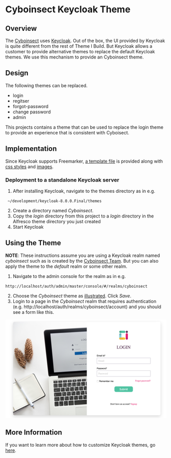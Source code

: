 # Cyboinsect Keycloak Theme

## Overview

The [Cyboinsect](https://github.com/harshcrop) uses [Keycloak](https://www.keycloak.org/).  Out of the box, the UI provided by Keycloak is 
quite different from the rest of Theme I Build.  But Keycloak allows a customer to provide alternative themes to replace the default
Keycloak themes.  We use this mechanism to provide an Cyboinsect theme.

## Design

The following themes can be replaced.
 
* login
* regitser
* forgot-password
* change password
* admin
 
This projects contains a theme that can be used to replace the login theme to provide
an experience that is consistent with Cyboisect.  

## Implementation

Since Keycloak supports Freemarker, [a template file](./theme/login/login.ftl) is provided along with 
[css styles](./theme/login/resources/css/login.css) and [images](./theme/login/resources/img).

### Deployment to a standalone Keycloak server
1. After installing Keycloak, navigate to the themes directory as in e.g.
```
 ~/development/keycloak-8.0.0.Final/themes
 ```
2. Create a directory named *Cyboinsect*.  
3. Copy the *login* directory from this project to a *login* directory in the Alfresco theme directory you 
just created
4. Start Keycloak



## Using the Theme 
**NOTE**: These instructions assume you are using a Keycloak realm named *cyboinsect* such as is 
created by the [Cyboinsect Team](https://github.com/harshcrop/).  But you can also apply the theme to the *default* realm or some other realm.
1. Navigate to the admin console for the realm as in e.g. 
```
http://localhost/auth/admin/master/console/#/realms/cyboinsect
```
2. Choose the *Cyboinsect*
theme as [illustrated](./screen-captures/login.png).  Click *Save*.
3. Login to a page in the *Cyboinsect* realm that requires authentication (e.g. http://localhost/auth/realms/cyboinsect/account) and
you should see a form like this.  

![](screen-captures/login.png)



## More Information

If you want to learn more about how to customize Keycloak themes, go [here](https://www.keycloak.org/docs/4.8/server_development/#_themes).
